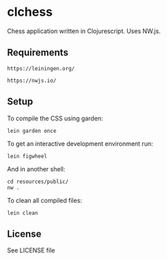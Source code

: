 # clchess

Chess application written in Clojurescript. Uses NW.js.

## Requirements

    https://leiningen.org/

    https://nwjs.io/

## Setup

To compile the CSS using garden:

    lein garden once

To get an interactive development environment run:

    lein figwheel

And in another shell:

    cd resources/public/
    nw .

To clean all compiled files:

    lein clean

## License

See LICENSE file
